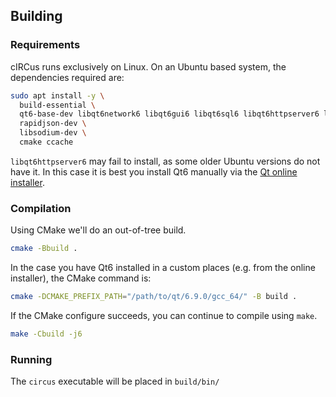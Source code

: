 ## Building

### Requirements

cIRCus runs exclusively on Linux. On an Ubuntu based system, the dependencies 
required are:

```bash
sudo apt install -y \
  build-essential \
  qt6-base-dev libqt6network6 libqt6gui6 libqt6sql6 libqt6httpserver6 libqt6concurrent6 \
  rapidjson-dev \
  libsodium-dev \
  cmake ccache
```

`libqt6httpserver6` may fail to install, as some older Ubuntu 
versions do not have it. In this case it is best you install Qt6 manually 
via the [Qt online installer](https://www.qt.io/download-open-source).

### Compilation

Using CMake we'll do an out-of-tree build.

```bash
cmake -Bbuild .
```

In the case you have Qt6 installed in a custom 
places (e.g. from the online installer), the CMake command is:

```bash
cmake -DCMAKE_PREFIX_PATH="/path/to/qt/6.9.0/gcc_64/" -B build .
```

If the CMake configure succeeds, you can continue to compile using `make`.

```bash
make -Cbuild -j6
```

### Running

The `circus` executable will be placed in `build/bin/`